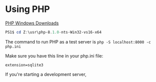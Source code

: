 # Using PHP

[PHP Windows Downloads](https://windows.php.net/download/)

```ps1
PS1$ cd Z:\usr\php-8.1.0-nts-Win32-vs16-x64

```

The command to run PHP as a test server is `php -S localhost:8000 -c php.ini`

Make sure you have this line in your php.ini file:

```text
extension=sqlite3
```

If you're starting a development server,
